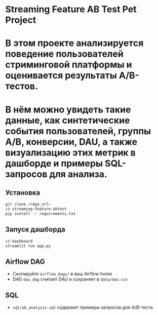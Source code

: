 # Streaming Feature AB Test Pet Project

# В этом проекте анализируется поведение пользователей стриминговой платформы и оценивается результаты A/B-тестов.
# В нём можно увидеть такие данные, как синтетические события пользователей, группы A/B, конверсии, DAU, а также визуализацию этих метрик в дашборде и примеры SQL-запросов для анализа.


## Установка
```bash
git clone <repo_url>
cd streaming-feature-abtest
pip install -r requirements.txt
```

## Запуск дашборда
```bash
cd dashboard
streamlit run app.py
```

## Airflow DAG
- Скопируйте `airflow_dags/` в ваш Airflow home
- DAG `dau_dag` считает DAU и сохраняет в `data/dau.csv`

## SQL
- `sql/ab_analysis.sql` содержит примеры запросов для A/B-теста
